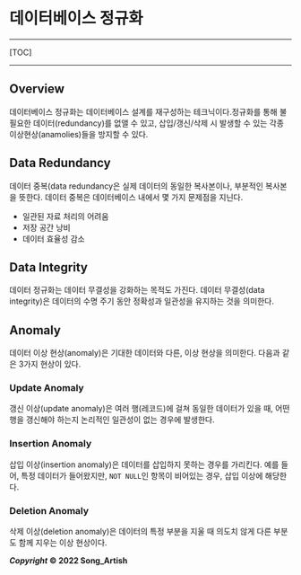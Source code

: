 # 데이터베이스 정규화

---

[TOC]

---



## Overview

데이터베이스 정규화는 데이터베이스 설계를 재구성하는 테크닉이다.정규화를 통해 불필요한 데이터(redundancy)를 없앨 수 있고, 삽입/갱신/삭제 시 발생할 수 있는 각종 이상현상(anamolies)들을 방지할 수 있다.



## Data Redundancy

데이터 중복(data redundancy은 실제 데이터의 동일한 복사본이나, 부분적인 복사본을 뜻한다. 데이터 중복은 데이터베이스 내에서 몇 가지 문제점을 지닌다.

- 일관된 자료 처리의 어려움
- 저장 공간 낭비
- 데이터 효율성 감소



## Data Integrity

데이터 정규화는 데이터 무결성을 강화하는 목적도 가진다. 데이터 무결성(data integrity)은 데이터의 수명 주기 동안 정확성과 일관성을 유지하는 것을 의미한다.



## Anomaly

데이터 이상 현상(anomaly)은 기대한 데이터와 다른, 이상 현상을 의미한다. 다음과 같은 3가지 현상이 있다.

### Update Anomaly

갱신 이상(update anomaly)은 여러 행(레코드)에 걸쳐 동일한 데이터가 있을 때, 어떤 행을 갱신해야 하는지 논리적인 일관성이 없는 경우에 발생한다.

### Insertion Anomaly

삽입 이상(insertion anomaly)은 데이터를 삽입하지 못하는 경우를 가리킨다. 예를 들어, 특정 데이터가 들어왔지만, `NOT NULL`인 항목이 비어있는 경우, 삽입 이상에 해당한다.

### Deletion Anomaly

삭제 이상(deletion anomaly)은 데이터의 특정 부분을 지울 때 의도치 않게 다른 부분도 함께 지우는 이상 현상이다.



***Copyright* © 2022 Song_Artish**